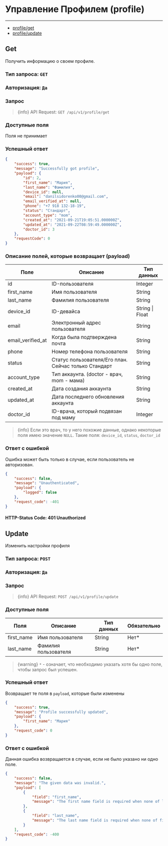 # Управление Профилем (profile)

---

- [profile/get](#section-1)
- [profile/update](#section-2)


<a name="section-1"></a>
## Get
Получить информацию о своем профиле.

### Тип запроса: `GET`

### Авторизация: `Да`


### Запрос
> {info} API Request: `GET /api/v1/profile/get`

### Доступные поля
Поля не принимает

### Успешный ответ
```json
{
    "success": true,
    "message": "Successfully got profile",
    "payload": {
        "id": 2,
        "first_name": "Мария",
        "last_name": "Фамилия",
        "device_id": null,
        "email": "danilsidorenko00@gmail.com",
        "email_verified_at": null,
        "phone": "+7 918 132-18-19",
        "status": "Стандарт",
        "account_type": "mom",
        "created_at": "2021-09-21T19:05:51.000000Z",
        "updated_at": "2021-09-22T08:59:49.000000Z",
        "doctor_id": 3
    },
    "requestCode": 0
}
```

### Описание полей, которые возвращает (payload)
|Поле|Описание|Тип данных
|--|--|--|
|id|ID-пользователя|Integer
|first_name|Имя пользователя|String
|last_name|Фамилия пользователя|String
|device_id|ID-девайса|String \| Float
|email|Электронный адрес пользователя|String
|email_verified_at|Когда была подтверждена почта|String
|phone|Номер телефона пользователя|String
|status|Статус пользователя/Его план. Сейчас только Стандарт|String
|account_type|Тип аккаунта. (doctor - врач, mom - мама)|String
|created_at|Дата создания аккаунта|String
|updated_at|Дата последнего обновления аккаунта|String
|doctor_id|ID-врача, который подвязан под маму|Integer

> {info} Если это врач, то у него похожие данные, однако некоторые поля имею значение `NULL`.
> Такие поля: `device_id`, `status`, `doctor_id`


### Ответ с ошибкой
Ошибка может быть только в случае, если пользователь не авторизован.
```json
{
    "success": false,
    "message": "Unauthenticated",
    "payload": {
        "logged": false
    },
    "request_code": -401
}
```
#### HTTP-Status Code: 401 Unauthorized

<a name="section-2"></a>
## Update
Изменить настройки профиля

### Тип запроса: `POST`

### Авторизация: `Да`


### Запрос
> {info} API Request: `POST /api/v1/profile/update`

### Доступные поля
|Поля|Описание|Тип данных|Обязательно|
|--|--|--|--|
|first_name|Имя пользователя|String|Нет*
|last_name|Фамилия пользователя|String|Нет*

> {warning} `*` - означает, что необходимо указать хотя бы одно поле, чтобы запрос был успешен.

### Успешный ответ
Возвращает те поля в `payload`, которые были изменены
```json
{
    "success": true,
    "message": "Profile successfully updated",
    "payload": {
        "first_name": "Мария"
    },
    "request_code": 0
}
```

### Ответ с ошибкой
Данная ошибка возвращается в случае, если не было указано ни одно поле.
```json
{
    "success": false,
    "message": "The given data was invalid.",
    "payload": [
        {
            "field": "first_name",
            "message": "The first name field is required when none of last name are present."
        },
        {
            "field": "last_name",
            "message": "The last name field is required when none of first name are present."
        }
    ],
    "request_code": -400
}
```
